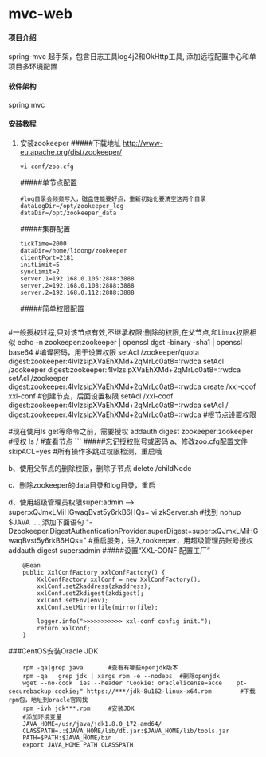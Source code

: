 # mvc-web

#### 项目介绍
spring-mvc 起手架，包含日志工具log4j2和OkHttp工具,
添加远程配置中心和单项目多环境配置

#### 软件架构
spring mvc

#### 安装教程

1. 安装zookeeper
    #####下载地址
	http://www-eu.apache.org/dist/zookeeper/
	```
	vi conf/zoo.cfg
	```
    #####单节点配置
    ```
    #log目录会频频写入，磁盘性能要好点，重新初始化要清空这两个目录
    dataLogDir=/opt/zookeeper_log
    dataDir=/opt/zookeeper_data
    ```
    #####集群配置
    ```aidl
    tickTime=2000
    dataDir=/home/lidong/zookeeper
    clientPort=2181
    initLimit=5
    syncLimit=2
    server.1=192.168.0.105:2888:3888
    server.2=192.168.0.108:2888:3888
    server.2=192.168.0.112:2888:3888
    ```
    #####简单权限配置
    ```
#一般授权过程,只对该节点有效,不继承权限;删除的权限,在父节点,和Linux权限相似
echo -n zookeeper:zookeeper | openssl dgst -binary -sha1 | openssl base64  #编译密码，用于设置权限
setAcl /zookeeper/quota digest:zookeeper:4lvlzsipXVaEhXMd+2qMrLc0at8=:rwdca
setAcl /zookeeper digest:zookeeper:4lvlzsipXVaEhXMd+2qMrLc0at8=:rwdca
setAcl /zookeeper digest:zookeeper:4lvlzsipXVaEhXMd+2qMrLc0at8=:rwdca
create /xxl-coof xxl-conf		#创建节点，后面设置权限
setAcl /xxl-coof digest:zookeeper:4lvlzsipXVaEhXMd+2qMrLc0at8=:rwdca
setAcl / digest:zookeeper:4lvlzsipXVaEhXMd+2qMrLc0at8=:rwdca #根节点设置权限

#现在使用ls get等命令之前，需要授权
addauth digest zookeeper:zookeeper  #授权
ls /		#查看节点
    ```
#####忘记授权账号或密码
a、修改zoo.cfg配置文件
    skipACL=yes #所有操作多跳过权限检测，重启哦

b、使用父节点的删除权限，删除子节点
    delete /childNode

c、删除zookeeper的data目录和log目录，重启

d、使用超级管理员权限super:admin -->  super:xQJmxLMiHGwaqBvst5y6rkB6HQs=
    vi zkServer.sh
    #找到 nohup $JAVA ....,添加下面语句
    "-Dzookeeper.DigestAuthenticationProvider.superDigest=super:xQJmxLMiHGwaqBvst5y6rkB6HQs="
    #重启服务，进入zookeeper，用超级管理员账号授权
    addauth digest super:admin
#####设置“XXL-CONF 配置工厂”
```
    @Bean
    public XxlConfFactory xxlConfFactory() {
        XxlConfFactory xxlConf = new XxlConfFactory();
        xxlConf.setZkaddress(zkaddress);
        xxlConf.setZkdigest(zkdigest);
        xxlConf.setEnv(env);
        xxlConf.setMirrorfile(mirrorfile);
    
        logger.info(">>>>>>>>>>> xxl-conf config init.");
        return xxlConf;
    }
   ```
    
###CentOS安装Oracle JDK
```
    rpm -qa|grep java 		#查看有哪些openjdk版本
    rpm -qa | grep jdk | xargs rpm -e --nodeps  #删除openjdk
    wget --no-cook	ies --header "Cookie: oraclelicense=acce	pt-securebackup-cookie;" https://***/jdk-8u162-linux-x64.rpm		#下载rpm包，地址到oracle官网找
    rpm -ivh jdk***.rpm		#安装JDK
    #添加环境变量
    JAVA_HOME=/usr/java/jdk1.8.0_172-amd64/
    CLASSPATH=.:$JAVA_HOME/lib/dt.jar:$JAVA_HOME/lib/tools.jar
    PATH=$PATH:$JAVA_HOME/bin
    export JAVA_HOME PATH CLASSPATH
```
